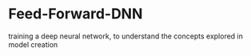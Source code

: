 # Feed-Forward-DNN
training a deep neural network, to understand the concepts explored in model creation
